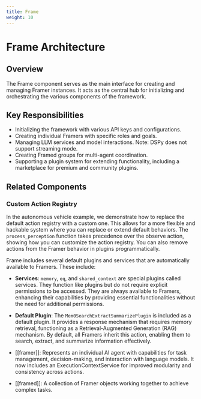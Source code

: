 ```yaml
---
title: Frame
weight: 10
---
```


# Frame Architecture

## Overview

The Frame component serves as the main interface for creating and managing Framer instances. It acts as the central hub for initializing and orchestrating the various components of the framework.

## Key Responsibilities

- Initializing the framework with various API keys and configurations.
- Creating individual Framers with specific roles and goals.
- Managing LLM services and model interactions. Note: DSPy does not support streaming mode.
- Creating Framed groups for multi-agent coordination.
- Supporting a plugin system for extending functionality, including a marketplace for premium and community plugins.

## Related Components

### Custom Action Registry

In the autonomous vehicle example, we demonstrate how to replace the default action registry with a custom one. This allows for a more flexible and hackable system where you can replace or extend default behaviors. The `process_perception` function takes precedence over the observe action, showing how you can customize the action registry. You can also remove actions from the Framer behavior in plugins programmatically.

Frame includes several default plugins and services that are automatically available to Framers. These include:

- **Services**: `memory`, `eq`, and `shared_context` are special plugins called services. They function like plugins but do not require explicit permissions to be accessed. They are always available to Framers, enhancing their capabilities by providing essential functionalities without the need for additional permissions.

- **Default Plugin**: The `Mem0SearchExtractSummarizePlugin` is included as a default plugin. It provides a response mechanism that requires memory retrieval, functioning as a Retrieval-Augmented Generation (RAG) mechanism. By default, all Framers inherit this action, enabling them to search, extract, and summarize information effectively.

- [[framer]]: Represents an individual AI agent with capabilities for task management, decision-making, and interaction with language models. It now includes an ExecutionContextService for improved modularity and consistency across actions.
- [[framed]]: A collection of Framer objects working together to achieve complex tasks.
